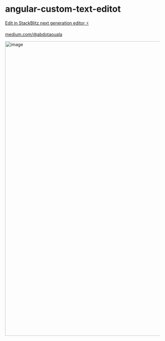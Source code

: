 # angular-custom-text-editot

[Edit in StackBlitz next generation editor ⚡️](https://stackblitz.com/~/github.com/abdotaouala/angular-custom-text-editot)


[medium.com/@abdotaouala](https://medium.com/@abdotaouala/creating-and-using-the-angular-17-custom-text-editor-38b32f77ef38)

<img width="959" alt="image" src="https://github.com/abdotaouala/angular-custom-text-editor/assets/16292164/2aceb7df-783c-428d-b391-6533e20b0eea">


